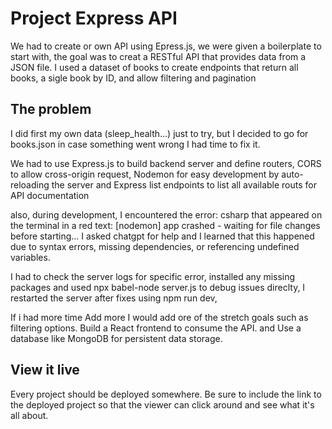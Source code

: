 # Project Express API


We had to create or own API using Epress.js, we were given a boilerplate to start with, the goal was to creat a RESTful API that provides data from a JSON file. I used a dataset of books to create endpoints that return all books, a sigle book by ID, and allow filtering and pagination

## The problem

I did first my own data (sleep_health...) just to try, but I decided to go for books.json in case something went wrong I had time to fix it.

We had to use Express.js to build backend server and define routers, CORS to allow cross-origin request, Nodemon for easy development by auto-reloading the server and Express list endpoints to list all available routs for API documentation

also, during development, I encountered the error:
csharp that appeared on the terminal in a red text: [nodemon] app crashed - waiting for file changes before starting...
I asked chatgpt for help and I learned that this happened due to syntax errors, missing dependencies, or referencing undefined variables. 

I had to check the server logs for specific error, installed any missing packages and used npx babel-node server.js to debug issues direclty, I restarted the server after fixes using npm run dev, 

If i had more time Add more I would add ore of the stretch goals such as filtering options. Build a React frontend to consume the API. and Use a database like MongoDB for persistent data storage.


## View it live

Every project should be deployed somewhere. Be sure to include the link to the deployed project so that the viewer can click around and see what it's all about.
